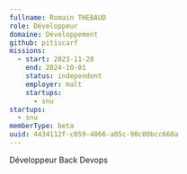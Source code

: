 ```yaml
---
fullname: Romain THEBAUD
role: Développeur
domaine: Développement
github: pitiscarf
missions:
  - start: 2023-11-28
    end: 2024-10-01
    status: independent
    employer: malt
    startups:
      - snu
startups:
  - snu
memberType: beta
uuid: 4434112f-c059-4066-a05c-90c00bcc668a
---
```

Développeur Back  Devops